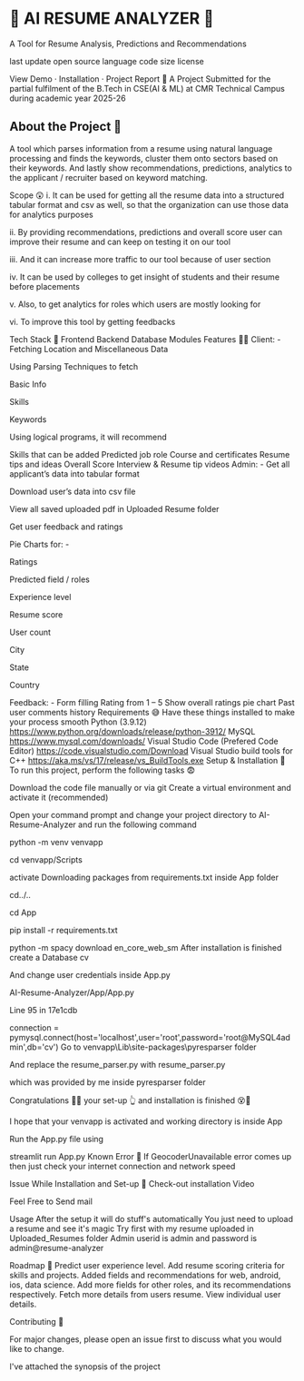 # 🌴 AI RESUME ANALYZER 🌴
A Tool for Resume Analysis, Predictions and Recommendations

last update open source language code size license

View Demo · Installation · Project Report
🚀 A Project Submitted for the partial fulfilment of the B.Tech in CSE(AI & ML)  at CMR Technical Campus during academic year 2025-26

About the Project 🥱
------------------------------------------------------------------------------------------------------------------------------------------------------------------

A tool which parses information from a resume using natural language processing and finds the keywords, cluster them onto sectors based on their keywords. And lastly show recommendations, predictions, analytics to the applicant / recruiter based on keyword matching.

Scope 😲
i. It can be used for getting all the resume data into a structured tabular format and csv as well, so that the organization can use those data for analytics purposes

ii. By providing recommendations, predictions and overall score user can improve their resume and can keep on testing it on our tool

iii. And it can increase more traffic to our tool because of user section

iv. It can be used by colleges to get insight of students and their resume before placements

v. Also, to get analytics for roles which users are mostly looking for

vi. To improve this tool by getting feedbacks

Tech Stack 🍻
Frontend
Backend
Database
Modules
Features 🤦‍♂️
Client: -
Fetching Location and Miscellaneous Data

Using Parsing Techniques to fetch

Basic Info

Skills

Keywords

Using logical programs, it will recommend

Skills that can be added
Predicted job role
Course and certificates
Resume tips and ideas
Overall Score
Interview & Resume tip videos
Admin: -
Get all applicant’s data into tabular format

Download user’s data into csv file

View all saved uploaded pdf in Uploaded Resume folder

Get user feedback and ratings

Pie Charts for: -

Ratings

Predicted field / roles

Experience level

Resume score

User count

City

State

Country

Feedback: -
Form filling
Rating from 1 – 5
Show overall ratings pie chart
Past user comments history
Requirements 😅
Have these things installed to make your process smooth
Python (3.9.12) https://www.python.org/downloads/release/python-3912/
MySQL https://www.mysql.com/downloads/
Visual Studio Code (Prefered Code Editor) https://code.visualstudio.com/Download
Visual Studio build tools for C++ https://aka.ms/vs/17/release/vs_BuildTools.exe
Setup & Installation 👀
To run this project, perform the following tasks 😨

Download the code file manually or via git
Create a virtual environment and activate it (recommended)

Open your command prompt and change your project directory to AI-Resume-Analyzer and run the following command

python -m venv venvapp

cd venvapp/Scripts

activate
Downloading packages from requirements.txt inside App folder

cd../..

cd App

pip install -r requirements.txt

python -m spacy download en_core_web_sm
After installation is finished create a Database cv

And change user credentials inside App.py

AI-Resume-Analyzer/App/App.py

Line 95 in 17e1cdb

 connection = pymysql.connect(host='localhost',user='root',password='root@MySQL4admin',db='cv') 
Go to venvapp\Lib\site-packages\pyresparser folder

And replace the resume_parser.py with resume_parser.py

which was provided by me inside pyresparser folder

Congratulations 🥳😱 your set-up 👆 and installation is finished 😵🤯

I hope that your venvapp is activated and working directory is inside App

Run the App.py file using

streamlit run App.py
Known Error 🤪
If GeocoderUnavailable error comes up then just check your internet connection and network speed

Issue While Installation and Set-up 🤧
Check-out installation Video

Feel Free to Send mail

Usage
After the setup it will do stuff's automatically
You just need to upload a resume and see it's magic
Try first with my resume uploaded in Uploaded_Resumes folder
Admin userid is admin and password is admin@resume-analyzer

Roadmap 🛵
 Predict user experience level.
 Add resume scoring criteria for skills and projects.
 Added fields and recommendations for web, android, ios, data science.
 Add more fields for other roles, and its recommendations respectively.
 Fetch more details from users resume.
 View individual user details.
 
Contributing 🤘

For major changes, please open an issue first to discuss what you would like to change.

I've attached the synopsis of the project




